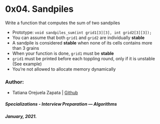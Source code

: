 # 0x04. Sandpiles

Write a function that computes the sum of two sandpiles

* Prototype: `void sandpiles_sum(int grid1[3][3], int grid2[3][3]);`
* You can assume that both `grid1` and  `grid2` are individually **stable**
* A sandpile is considered **stable** when none of its cells contains more than 3 grains
* When your function is done, `grid1` must be **stable**
* `grid1` must be printed before each toppling round, only if it is unstable (See example)
* You’re not allowed to allocate memory dynamically

### Author:
* Tatiana Orejuela Zapata | [Github](https://github.com/tatsOre)

##### Specializations - Interview Preparation ― Algorithms
##### January, 2021. 
